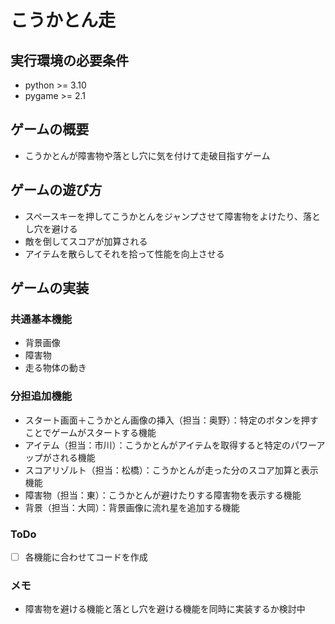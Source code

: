 # こうかとん走

## 実行環境の必要条件
* python >= 3.10
* pygame >= 2.1

## ゲームの概要
* こうかとんが障害物や落とし穴に気を付けて走破目指すゲーム

## ゲームの遊び方
* スペースキーを押してこうかとんをジャンプさせて障害物をよけたり、落とし穴を避ける
* 敵を倒してスコアが加算される
* アイテムを散らしてそれを拾って性能を向上させる


## ゲームの実装
### 共通基本機能
* 背景画像
* 障害物
* 走る物体の動き



### 分担追加機能
* スタート画面＋こうかとん画像の挿入（担当：奥野）：特定のボタンを押すことでゲームがスタートする機能
* アイテム（担当：市川）：こうかとんがアイテムを取得すると特定のパワーアップがされる機能
* スコアリゾルト（担当：松橋）：こうかとんが走った分のスコア加算と表示機能
* 障害物（担当：東）：こうかとんが避けたりする障害物を表示する機能
* 背景（担当：大岡）：背景画像に流れ星を追加する機能



### ToDo
- [ ] 各機能に合わせてコードを作成

### メモ
* 障害物を避ける機能と落とし穴を避ける機能を同時に実装するか検討中
